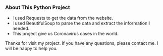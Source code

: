 ### About This Python Project

- I used Requests to get the data from the website.
- I used BeautifulSoup to parse the data and extract the information I needed.
- This project give us Coronavirus cases in the world.

Thanks for visit my project. If you have any questions, please contact me. I will be happy to help you.
